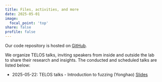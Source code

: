 ```yaml
---
title: Files, activities, and more
date: 2025-05-01
image:
  focal_point: 'top'
share: false
profile: false
---
```


Our code repository is hosted on [GitHub](https://github.com/TELOS-syslab).

We organize TELOS talks, inviting speakers from inside and outside the lab to share their research and insights. The conducted and scheduled talks are listed below:

* 2025-05-22: TELOS talks - Introduction to fuzzing (Yonghao) [Slides](./talks_slides/TELOS%20Talks%20-%20Fuzzing.pdf)
